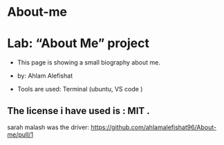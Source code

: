 # About-me
# Lab: “About Me” project
- This page is showing a small  biography about me.
-  by: Ahlam Alefishat

- Tools are used: Terminal (ubuntu, VS code )

## The license i have used is : MIT .
sarah malash was the driver: https://github.com/ahlamalefishat96/About-me/pull/1